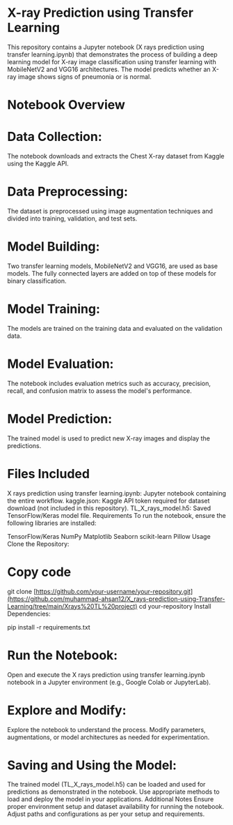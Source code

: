 
# X-ray Prediction using Transfer Learning
This repository contains a Jupyter notebook (X rays prediction using transfer learning.ipynb) that demonstrates the process of building a deep learning model for X-ray image classification using transfer learning with MobileNetV2 and VGG16 architectures. The model predicts whether an X-ray image shows signs of pneumonia or is normal.

# Notebook Overview
# Data Collection: 
The notebook downloads and extracts the Chest X-ray dataset from Kaggle using the Kaggle API.
# Data Preprocessing: 
The dataset is preprocessed using image augmentation techniques and divided into training, validation, and test sets.
# Model Building: 
Two transfer learning models, MobileNetV2 and VGG16, are used as base models. The fully connected layers are added on top of these models for binary classification.
# Model Training: 
The models are trained on the training data and evaluated on the validation data.
# Model Evaluation: 
The notebook includes evaluation metrics such as accuracy, precision, recall, and confusion matrix to assess the model's performance.
# Model Prediction: 
The trained model is used to predict new X-ray images and display the predictions.
# Files Included
X rays prediction using transfer learning.ipynb: Jupyter notebook containing the entire workflow.
kaggle.json: Kaggle API token required for dataset download (not included in this repository).
TL_X_rays_model.h5: Saved TensorFlow/Keras model file.
Requirements
To run the notebook, ensure the following libraries are installed:

TensorFlow/Keras
NumPy
Matplotlib
Seaborn
scikit-learn
Pillow
Usage
Clone the Repository:

# Copy code
git clone [https://github.com/your-username/your-repository.git](https://github.com/muhammad-ahsan12/X_rays-prediction-using-Transfer-Learning/tree/main/Xrays%20TL%20project)
cd your-repository
Install Dependencies:

pip install -r requirements.txt
# Run the Notebook:
Open and execute the X rays prediction using transfer learning.ipynb notebook in a Jupyter environment (e.g., Google Colab or JupyterLab).

# Explore and Modify:
Explore the notebook to understand the process. Modify parameters, augmentations, or model architectures as needed for experimentation.

# Saving and Using the Model:

The trained model (TL_X_rays_model.h5) can be loaded and used for predictions as demonstrated in the notebook.
Use appropriate methods to load and deploy the model in your applications.
Additional Notes
Ensure proper environment setup and dataset availability for running the notebook.
Adjust paths and configurations as per your setup and requirements.
